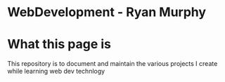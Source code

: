 # WebDevelopment - Ryan Murphy
# What this page is 
This repository is to document and maintain the various projects I create while learning web dev technlogy
